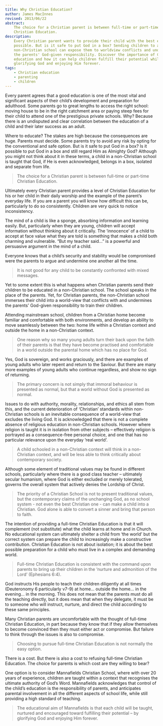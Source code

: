 ```yaml
---
title: Why Christian Education?
author: James MacInnes
revised: 2013/06/22
abstract:
    The choice for a Christian parent is between full-time or part-time
    Christian Education.
description:
    Every Christian parent wants to provide their child with the best education
    possible. But is it safe to put God in a box? Sending children to a
    non-Christian school can expose them to worldview conflicts and undermine
    the parents' God-given responsibility. Discover the importance of Christian
    education and how it can help children fulfill their potential while
    glorifying God and enjoying Him forever.
tags:
    - Christian education
    - parenting
    - children
---
```


Every parent agrees that a good education is one of the most vital and
significant aspects of their child’s development and preparation for adulthood.
Some parents go to great lengths to access the right school: moving house to be
in the right catchment area or paying steep fees for their child to attend one
of the prestigious private schools. Why? Because there is an undisputed and
clear correlation between the education of a child and their later success as an
adult.

Where to educate? The stakes are high because the consequences are huge. Parents
must decide. Some parents try to avoid any risk by opting for the conventional
and safe option. But is it safe to put God in a box? Is it possible to put God
in a box and still regard Him as Almighty God? Although you might not think
about it in these terms, a child in a non-Christian school is taught that God,
if He is even acknowledged, belongs in a box, isolated and separate from life.

> The choice for a Christian parent is between full-time or part-time Christian
> Education.

Ultimately every Christian parent provides a level of Christian Education for
his or her child in their daily worship and the example of the parent’s everyday
life. If you are a parent you will know how difficult this can be, particularly
to do so consistently. Children are very quick to notice inconsistency.

The mind of a child is like a sponge, absorbing information and learning easily.
But, particularly when they are young, children will accept information without
thinking about it critically. The ‘innocence’ of a child to accept at face value
what they are told is something that makes a child both charming and vulnerable.
“But my teacher said…” is a powerful and persuasive argument in the mind of a
child.

Everyone knows that a child’s security and stability would be compromised were
the parents to argue and undermine one another all the time.

> It is not good for any child to be constantly confronted with mixed messages.

Yet to some extent this is what happens when Christian parents send their
children to be educated in a non-Christian school. The school speaks in the
place of the parents. Yet, for Christian parents, the non-Christian school
immerses their child into a world-view that conflicts with and undermines the
parents' God-given responsibility to train their children.

Attending mainstream school, children from a Christian home become familiar and
comfortable with both environments, and develop an ability to move seamlessly
between the two: home life within a Christian context and outside the home in a
non-Christian context.

> One reason why so many young adults turn their back upon the faith of their
> parents is that they have become practised and comfortable in a world outside
> the parental home which has no place for God.

Yes, God is sovereign, and works graciously, and there are examples of young
adults who later repent and return to the Saviour. But there are many more
examples of young adults who continue regardless, and show no sign of returning.

> The primary concern is not simply that immoral behaviour is presented as
> normal, but that a world without God is presented as normal.

Issues to do with authority, morality, relationships, and ethics all stem from
this, and the current deterioration of ‘Christian’ standards within
non-Christian schools is an inevitable consequence of a world-view that excludes
the living God. It is acknowledged that there is not a complete absence of
religious education in non-Christian schools. However where religion is taught
it is in isolation from other subjects – effectively religion is portrayed as a
consequence-free personal choice, and one that has no particular relevance upon
the everyday ‘real world’.

> A child schooled in a non-Christian context will think in a non-Christian
> context, and will be less able to think critically about contemporary society.

Although some element of traditional values may be found in different schools,
particularly where there is a good class teacher – ultimately secular humanism,
where God is either excluded or merely tolerated, governs the overall system
that actively denies the Lordship of Christ.

> The priority of a Christian School is not to present traditional values, but
> the contemporary claims of the unchanging God, as no school system - not even
> the best Christian one - can make a child into a Christian. God alone is able
> to convert a sinner and bring that person to faith.

The intention of providing a full-time Christian Education is that it will
complement (not substitute) what the child learns at home and in Church. No
educational system can ultimately shelter a child from ‘the world’ but the
correct system can prepare the child to increasingly make a constructive
contribution. Christian Education is not about isolation; it is about the best
possible preparation for a child who must live in a complex and demanding world.

> Full-time Christian Education is consistent with the command upon parents to
> bring up their children in the ‘nurture and admonition of the Lord’ (Ephesians
> 6:4).

God instructs His people to teach their children diligently at all times
(Deuteronomy 6 particularly v7-9) at home… outside the home… in the evening… in
the morning. This does not mean that the parents must do all the teaching
directly, but it does mean that when they delegate, it must be to someone who
will instruct, nurture, and direct the child according to these same principles.

Many Christian parents are uncomfortable with the thought of full-time Christian
Education, in part because they know that if they allow themselves to become
convinced then they must either act or compromise. But failure to think through
the issues is also to compromise.

> Choosing to pursue full-time Christian Education is not normally the easy
> option.

There is a cost. But there is also a cost to refusing full-time Christian
Education. The choice for parents is which cost are they willing to bear?

One option is to consider Mannafields Christian School, where with over 20 years
of experience, children are taught within a context that recognises the ultimate
authority of God’s Word. Mannafields acknowledges that control of the child’s
education is the responsibility of parents, and anticipates parental involvement
in all the different aspects of school life, while still providing a high
standard of teaching.

> The educational aim of Mannafields is that each child will be taught, nurtured
> and encouraged toward fulfilling their potential – by glorifying God and
> enjoying Him forever.
